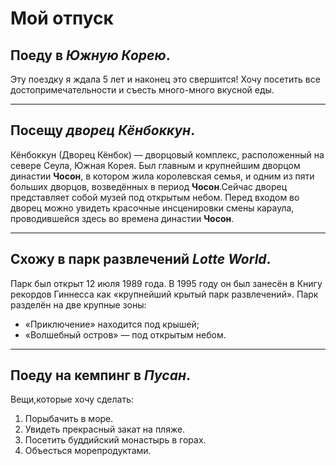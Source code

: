 # Мой отпуск

## Поеду в _Южную Корею_.
Эту поездку я ждала 5 лет и наконец это свершится! Хочу посетить все достопримечательности и съесть много-много вкусной еды.
___

## Посещу _дворец Кёнбоккун_.
Кёнбоккун (Дворец Кёнбок) — дворцовый комплекс, расположенный на севере Сеула, Южная Корея. Был главным и крупнейшим дворцом династии **Чосон**, в котором жила королевская семья, и одним из пяти больших дворцов, возведённых в период **Чосон**.Сейчас дворец представляет собой музей под открытым небом. Перед входом во дворец можно увидеть красочные инсценировки смены караула, проводившейся здесь во времена династии **Чосон**.
___

## Схожу в парк развлечений _Lotte World_.
Парк был открыт 12 июля 1989 года. В 1995 году он был занесён в Книгу рекордов Гиннесса как «крупнейший крытый парк развлечений».
Парк разделён на две крупные зоны: 
- «Приключение» находится под крышей;
- «Волшебный остров» — под открытым небом.
___

## Поеду на кемпинг в _Пусан_.
Вещи,которые хочу сделать:

1. Порыбачить в море.
2. Увидеть прекрасный закат на пляже.
3. Посетить буддийский монастырь в горах.
4. Объесться морепродуктами.
